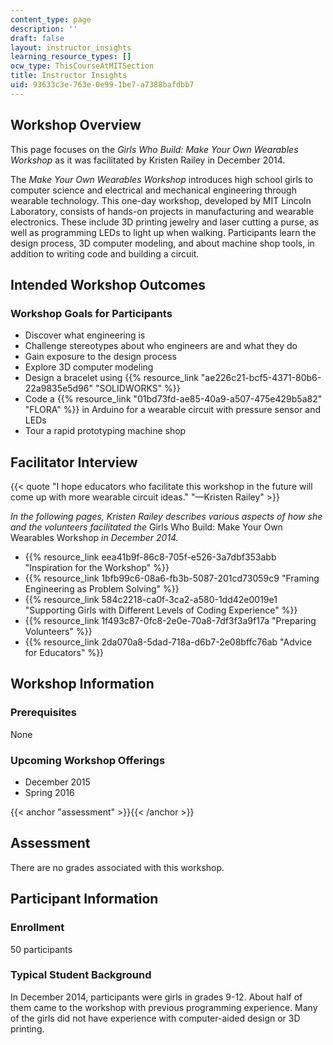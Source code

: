 ```yaml
---
content_type: page
description: ''
draft: false
layout: instructor_insights
learning_resource_types: []
ocw_type: ThisCourseAtMITSection
title: Instructor Insights
uid: 93633c3e-763e-0e99-1be7-a7388bafdbb7
---
```

## Workshop Overview

This page focuses on the _Girls Who Build: Make Your Own Wearables Workshop_ as it was facilitated by Kristen Railey in December 2014.

The _Make Your Own Wearables_ _Workshop_ introduces high school girls to computer science and electrical and mechanical engineering through wearable technology. This one-day workshop, developed by MIT Lincoln Laboratory, consists of hands-on projects in manufacturing and wearable electronics. These include 3D printing jewelry and laser cutting a purse, as well as programming LEDs to light up when walking. Participants learn the design process, 3D computer modeling, and about machine shop tools, in addition to writing code and building a circuit.

## Intended Workshop Outcomes

### Workshop Goals for Participants

- Discover what engineering is
- Challenge stereotypes about who engineers are and what they do
- Gain exposure to the design process
- Explore 3D computer modeling
- Design a bracelet using {{% resource_link "ae226c21-bcf5-4371-80b6-22a9835e5d96" "SOLIDWORKS" %}}
- Code a {{% resource_link "01bd73fd-ae85-40a9-a507-475e429b5a82" "FLORA" %}} in Arduino for a wearable circuit with pressure sensor and LEDs
- Tour a rapid prototyping machine shop

## Facilitator Interview

{{< quote "I hope educators who facilitate this workshop in the future will come up with more wearable circuit ideas." "—Kristen Railey" >}}

_In the following pages, Kristen Railey describes various aspects of how she and the volunteers facilitated the_ Girls Who Build: Make Your Own Wearables Workshop _in December 2014._

- {{% resource_link eea41b9f-86c8-705f-e526-3a7dbf353abb "Inspiration for the Workshop" %}}
- {{% resource_link 1bfb99c6-08a6-fb3b-5087-201cd73059c9 "Framing Engineering as Problem Solving" %}}
- {{% resource_link 584c2218-ca0f-3ca2-a580-1dd42e0019e1 "Supporting Girls with Different Levels of Coding Experience" %}}
- {{% resource_link 1f493c87-0fc8-2e0e-70a8-7df3f3a9f17a "Preparing Volunteers" %}}
- {{% resource_link 2da070a8-5dad-718a-d6b7-2e08bffc76ab "Advice for Educators" %}}

## Workshop Information

### Prerequisites

None

### Upcoming Workshop Offerings

- December 2015
- Spring 2016

{{< anchor "assessment" >}}{{< /anchor >}}

## Assessment

There are no grades associated with this workshop. 

## Participant Information

### Enrollment

50 participants

### Typical Student Background

In December 2014, participants were girls in grades 9-12. About half of them came to the workshop with previous programming experience. Many of the girls did not have experience with computer-aided design or 3D printing.